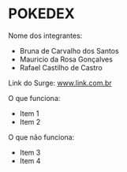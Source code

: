 # POKEDEX

Nome dos integrantes: 
- Bruna de Carvalho dos Santos
- Mauricio da Rosa Gonçalves
- Rafael Castilho de Castro

Link do Surge: www.link.com.br

O que funciona:
- Item 1
- Item 2

O que não funciona: 
- Item 3
- Item 4

